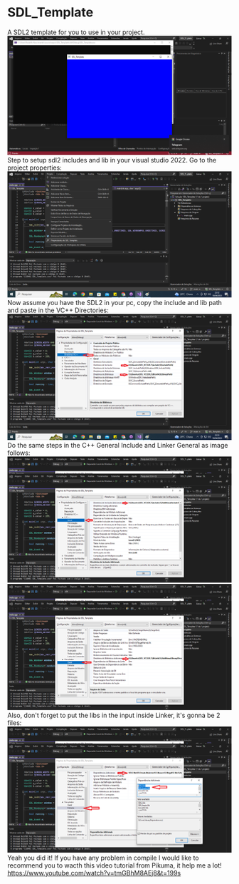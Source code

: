 # SDL_Template
A SDL2 template for you to use in your project.
![](SDL_Template/Images/SDL_Template.PNG)
Step to setup sdl2 includes and lib in your visual studio 2022.
Go to the project properties:
![](SDL_Template/Images/VisualStudio_Propiedades.png)
Now assume you have the SDL2 in your pc, copy the include and lib path and paste in the VC++ Directories:
![](SDL_Template/Images/VisualStudio_Include_Lib.png)
Do the same steps in the C++ General Include and Linker General as image follows:
![](SDL_Template/Images/VisualStudio_Include_Lib_step2.png)
![](SDL_Template/Images/VisualStudio_Include_Lib_step3.png)
Also, don't forget to put the libs in the input inside Linker, it's gonna be 2 files:
![](SDL_Template/Images/VisualStudio_Include_Lib_step4.png)
Yeah you did it!
If you have any problem in compile I would like to recommend you to wacth this video tutorial from Pikuma, it help me a lot!
https://www.youtube.com/watch?v=tmGBhM8AEj8&t=199s
